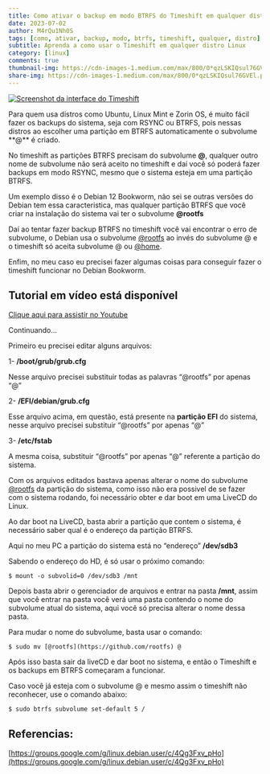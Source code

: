 ```yaml
---
title: Como ativar o backup em modo BTRFS do Timeshift em qualquer distro Linux
date: 2023-07-02
author: M4rQu1Nh0S
tags: [como, ativar, backup, modo, btrfs, timeshift, qualquer, distro]
subtitle: Aprenda a como usar o Timeshift em qualquer distro Linux
category: [linux]
comments: true
thumbnail-img: https://cdn-images-1.medium.com/max/800/0*qzLSKIQsul76GVEl.png
share-img: https://cdn-images-1.medium.com/max/800/0*qzLSKIQsul76GVEl.png
---
```


<p><a href="https://cdn-images-1.medium.com/max/800/0*qzLSKIQsul76GVEl.png" style="text-align: center;"><img alt="Screenshot da interface do Timeshift" src="https://cdn-images-1.medium.com/max/800/0*qzLSKIQsul76GVEl.png" title="Screenshot da interface do Timeshift" /></a></p>
Para quem usa distros como Ubuntu, Linux Mint e Zorin OS, é muito fácil fazer os backups do sistema, seja com RSYNC ou BTRFS, pois nessas distros ao escolher uma partição em BTRFS automaticamente o subvolume **@** é criado.

No timeshift as partições BTRFS precisam do subvolume **@**, qualquer outro nome de subvolume não será aceito no timeshift e daí você só poderá fazer backups em modo RSYNC, mesmo que o sistema esteja em uma partição BTRFS.

Um exemplo disso é o Debian 12 Bookworm, não sei se outras versões do Debian tem essa caracteristica, mas qualquer partição BTRFS que você criar na instalação do sistema vai ter o subvolume **@rootfs**

Daí ao tentar fazer backup BTRFS no timeshift você vai encontrar o erro de subvolume, o Debian usa o subvolume [@rootfs](https://github.com/rootfs) ao invés do subvolume @ e o timeshift só aceita subvolume @ ou [@home](https://github.com/home).

Enfim, no meu caso eu precisei fazer algumas coisas para conseguir fazer o timeshift funcionar no Debian Bookworm.

## Tutorial em vídeo está disponível

[Clique aqui para assistir no Youtube](https://www.youtube.com/watch?v=TFhoBYakkY4)

Continuando...

Primeiro eu precisei editar alguns arquivos:

1- **/boot/grub/grub.cfg**

Nesse arquivo precisei substituir todas as palavras “@rootfs” por apenas “@”

2- **/EFI/debian/grub.cfg**

Esse arquivo acima, em questão, está presente na **partição EFI** do sistema, nesse arquivo precisei substituir “@rootfs” por apenas “@”

3- **/etc/fstab**

A mesma coisa, substituir “@rootfs” por apenas “@” referente a partição do sistema.

Com os arquivos editados bastava apenas alterar o nome do subvolume [@rootfs](https://github.com/rootfs) da partição do sistema, como isso não era possivel de se fazer com o sistema rodando, foi necessário obter e dar boot em uma LiveCD do Linux.

Ao dar boot na LiveCD, basta abrir a partição que contem o sistema, é necessário saber qual é o endereço da partição BTRFS.

Aqui no meu PC a partição do sistema está no “endereço” **/dev/sdb3**

Sabendo o endereço do HD, é só usar o próximo comando:

    $ mount -o subvolid=0 /dev/sdb3 /mnt

Depois basta abrir o gerenciador de arquivos e entrar na pasta **/mnt**, assim que você entrar na pasta você verá uma pasta contendo o nome do subvolume atual do sistema, aqui você só precisa alterar o nome dessa pasta.

Para mudar o nome do subvolume, basta usar o comando:

    $ sudo mv [@rootfs](https://github.com/rootfs) @

Após isso basta sair da liveCD e dar boot no sistema, e então o Timeshift e os backups em BTRFS começaram a funcionar.

Caso você já esteja com o subvolume @ e mesmo assim o timeshift não reconhecer, use o comando abaixo:

    $ sudo btrfs subvolume set-default 5 /

## Referencias:

[https://groups.google.com/g/linux.debian.user/c/4Qg3Fxv_pHo](https://groups.google.com/g/linux.debian.user/c/4Qg3Fxv_pHo)
